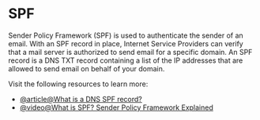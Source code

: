 # SPF

Sender Policy Framework (SPF) is used to authenticate the sender of an email. With an SPF record in place, Internet Service Providers can verify that a mail server is authorized to send email for a specific domain. An SPF record is a DNS TXT record containing a list of the IP addresses that are allowed to send email on behalf of your domain.

Visit the following resources to learn more:

- [@article@What is a DNS SPF record?](https://www.cloudflare.com/learning/dns/dns-records/dns-spf-record/)
- [@video@What is SPF? Sender Policy Framework Explained](https://www.youtube.com/watch?v=5HG8xJ2lWuc)